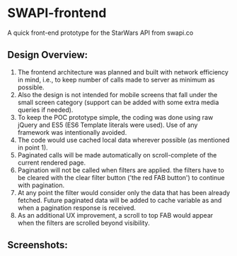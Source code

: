 # SWAPI-frontend
A quick front-end prototype for the StarWars API from swapi.co

## Design Overview:
1. The frontend architecture was planned and built with network efficiency in mind, i.e., to keep number of calls made to server as minimum as possible.
2. Also the design is not intended for mobile screens that fall under the small screen category (support can be added with some extra media queries if needed).
3. To keep the POC prototype simple, the coding was done using raw jQuery and ES5 (ES6 Template literals were used). Use of any framework was intentionally avoided.
4. The code would use cached local data wherever possible (as mentioned in point 1).
5. Paginated calls will be made automatically on scroll-complete of the current rendered page.
6. Pagination will not be called when filters are applied. the filters have to be cleared with the clear filter button ('the red FAB button') to continue with pagination.
7. At any point the filter would consider only the data that has been already fetched. Future paginated data will be added to cache variable as and when a pagination response is received.
8. As an additional UX improvement, a scroll to top FAB would appear when the filters are scrolled beyond visibility.

## Screenshots:

